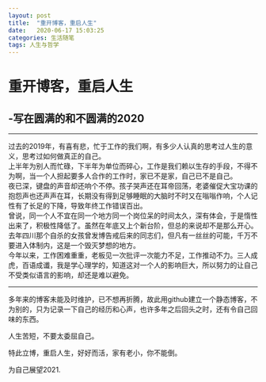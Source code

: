 ```yaml
---
layout: post
title:  "重开博客，重启人生"
date:   2020-06-17 15:03:25
categories: 生活随笔
tags: 人生与哲学
---
```


# 重开博客，重启人生
## -写在圆满的和不圆满的2020

***

过去的2019年，有喜有悲，忙于工作的我们啊，有多少人认真的思考过人生的意义，思考过如何做真正的自己。  
上半年为别人而忙碌，下半年为单位而碎心，工作是我们赖以生存的手段，不得不为啊，当一个人担起要多人合作的工作时，家已不是家，自己已不是自己。  
夜已深，键盘的声音却还响个不停。孩子哭声还在耳帝回荡，老婆催促大宝功课的抱怨声也还声声在耳，长期没有得到足够睡眠的大脑时不时又在嗡嗡作响，个人记性有了长足的下降，导致年终工作错误百出。  
曾说，同一个人不宜在同一个地方同一个岗位呆的时间太久，深有体会，于是惰性出来了，积极性降低了。虽然在年底又上个新台阶，但总的来说却不是那么开心。  
去年四川那个自杀的女孩曾发博告戒后来的同志们，但凡有一丝丝的可能，千万不要进入体制内，这是一个毁灭梦想的地方。  
今年以来，工作困难重重，老板见一次批评一次能力不足，工作推动不力。三人成虎，百语成谶，我是学心理学的，知道这对一个人的影响巨大，所以努力的让自己不受类似语言的影响，却还是难以避免。  

***
多年来的博客未能及时维护，已不想再折腾，故此用github建立一个静态博客，不为别的，只为记录一下自己的经历和心声，也许多年之后回头之时，还有令自己回味的东西。  

人生苦短，不要太委屈自己。  

特此立博，重启人生，好好而活，家有老小，你不能倒。  

为自己展望2021.
